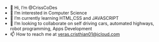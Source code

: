 - 👋 Hi, I’m @CrissCoDes
- 👀 I’m interested in Computer Science 
- 🌱 I’m currently learning HTML,CSS and JAVASCRIPT 
- 💞️ I’m looking to collaborate on self driving cars, automated highways, robot programming, Apps Development  
- 📫 How to reach me at veras.cristhian01@icloud.com

<!---
CrissCoDes/CrissCoDes is a ✨ special ✨ repository because its `README.md` (this file) appears on your GitHub profile.
You can click the Preview link to take a look at your changes.
--->
